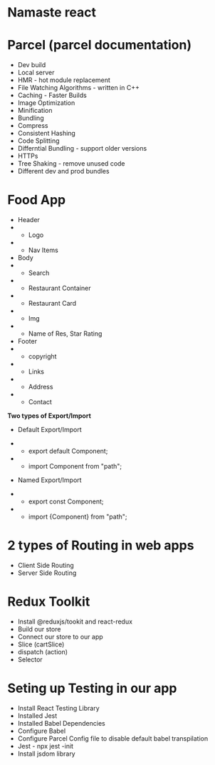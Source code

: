 # Namaste react

# Parcel (parcel documentation)

- Dev build
- Local server
- HMR - hot module replacement
- File Watching Algorithms - written in C++
- Caching - Faster Builds
- Image Optimization
- Minification
- Bundling
- Compress
- Consistent Hashing
- Code Splitting
- Differntial Bundling - support older versions
- HTTPs
- Tree Shaking - remove unused code
- Different dev and prod bundles

# Food App

- Header
- - Logo
- - Nav Items
- Body
- - Search
- - Restaurant Container
- - Restaurant Card
- - Img
- - Name of Res, Star Rating
- Footer
- - copyright
- - Links
- - Address
- - Contact

<b> Two types of Export/Import </b>

- Default Export/Import
- - export default Component;
- - import Component from "path";

- Named Export/Import
- - export const Component;
- - import {Component} from "path";

# 2 types of Routing in web apps

- Client Side Routing
- Server Side Routing

# Redux Toolkit

- Install @reduxjs/tookit and react-redux
- Build our store
- Connect our store to our app
- Slice (cartSlice)
- dispatch (action)
- Selector

# Seting up Testing in our app

- Install React Testing Library
- Installed Jest
- Installed Babel Dependencies
- Configure Babel
- Configure Parcel Config file to disable default babel transpilation
- Jest - npx jest -init
- Install jsdom library
